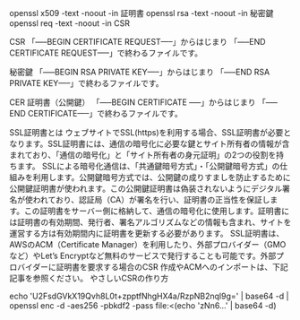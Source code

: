 openssl x509 -text -noout -in 証明書
openssl rsa -text -noout -in 秘密鍵
openssl req -text -noout -in CSR

CSR
「—–BEGIN CERTIFICATE REQUEST—–」からはじまり
「—–END CERTIFICATE REQUEST—–」で終わるファイルです。


秘密鍵
「—–BEGIN RSA PRIVATE KEY—–」からはじまり
「—–END RSA PRIVATE KEY—–」で終わるファイルです。


CER 証明書（公開鍵）
「—–BEGIN CERTIFICATE —–」からはじまり
「—–END CERTIFICATE—–」で終わるファイルです。


SSL証明書とは
ウェブサイトでSSL(https)を利用する場合、SSL証明書が必要となります。SSL証明書には、通信の暗号化に必要な鍵とサイト所有者の情報が含まれており、「通信の暗号化」と「サイト所有者の身元証明」の2つの役割を持ちます。
SSLによる暗号化通信は、「共通鍵暗号方式」・「公開鍵暗号方式」の仕組みを利用します。公開鍵暗号方式では、公開鍵の成りすましを防止するために公開鍵証明書が使われます。この公開鍵証明書は偽装されないようにデジタル署名が使われており、認証局（CA）が署名を行い、証明書の正当性を保証します。この証明書をサーバー側に格納して、通信の暗号化に使用します。証明書には証明書の有効期間、発行者、署名アルゴリズムなどの情報も含まれ、サイトを運営する方は有効期間内に証明書を更新する必要があります。
SSL証明書は、AWSのACM（Certificate Manager）を利用したり、外部プロバイダー（GMOなど）やLet’s Encryptなど無料のサービスで発行することも可能です。外部プロバイダーに証明書を要求する場合のCSR 作成やACMへのインポートは、下記記事を参照ください。
やさしいCSRの作り方

echo 'U2FsdGVkX19Qvh8L0t+zpptfNhgHX4a/RzpNB2nql9g=' | base64 -d | openssl enc -d -aes256 -pbkdf2 -pass file:<(echo 'zNn6...' | base64 -d)

